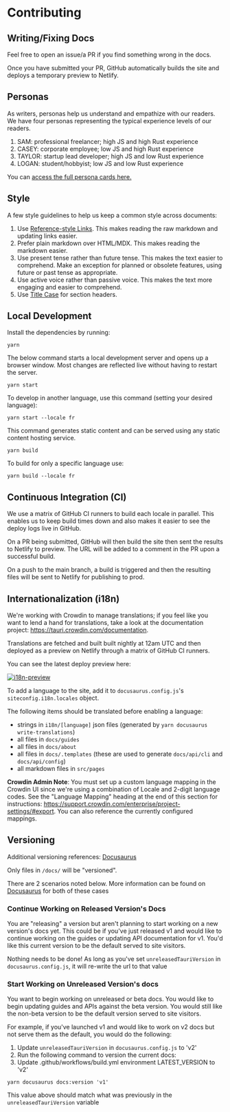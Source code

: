 # Contributing

## Writing/Fixing Docs

Feel free to open an issue/a PR if you find something wrong in the docs.

Once you have submitted your PR, GitHub automatically builds the site and deploys a temporary preview to Netlify.

## Personas

As writers, personas help us understand and empathize with our readers. We have four personas representing the typical experience levels of our readers.

1. SAM: professional freelancer; high JS and high Rust experience
2. CASEY: corporate employee; low JS and high Rust experience
3. TAYLOR: startup lead developer; high JS and low Rust experience
4. LOGAN: student/hobbyist; low JS and low Rust experience

You can [access the full persona cards here.](https://www.figma.com/file/WWB4d6K0FfkhwgZd3omtHm/Persona-Cards?node-id=0%3A1&t=hlNfXgvkDY4TG4kc-1) 

## Style

A few style guidelines to help us keep a common style across documents:

1. Use [Reference-style Links]. This makes reading the raw markdown and updating links easier.
2. Prefer plain markdown over HTML/MDX. This makes reading the markdown easier.
3. Use present tense rather than future tense. This makes the text easier to comprehend.
   Make an exception for planned or obsolete features, using future or past tense as appropriate.
4. Use active voice rather than passive voice. This makes the text more engaging and easier to comprehend.
5. Use [Title Case] for section headers.

## Local Development

Install the dependencies by running:

```
yarn
```

The below command starts a local development server and opens up a browser window. Most changes are reflected live without having to restart the server.

```
yarn start
```

To develop in another language, use this command (setting your desired language):

```
yarn start --locale fr
```

This command generates static content and can be served using any static content hosting service.

```
yarn build
```

To build for only a specific language use:

```
yarn build --locale fr
```

## Continuous Integration (CI)

We use a matrix of GitHub CI runners to build each locale in parallel. This enables us to keep build times down and also makes it easier to see the deploy logs live in GitHub.

On a PR being submitted, GitHub will then build the site then sent the results to Netlify to preview. The URL will be added to a comment in the PR upon a successful build.

On a push to the main branch, a build is triggered and then the resulting files will be sent to Netlify for publishing to prod.

## Internationalization (i18n)

We're working with Crowdin to manage translations; if you feel like you want to lend a hand for translations, take a look at the documentation project: https://tauri.crowdin.com/documentation.

Translations are fetched and built built nightly at 12am UTC and then deployed as a preview on Netlify through a matrix of GitHub CI runners.

You can see the latest deploy preview here:

[![i18n-preview](https://github.com/tauri-apps/tauri-docs/actions/workflows/i18n-preview.yml/badge.svg?branch=i18n-preview)](https://github.com/tauri-apps/tauri-docs/actions/workflows/i18n-preview.yml)

To add a language to the site, add it to `docusaurus.config.js`'s `siteconfig.i18n.locales` object.

The following items should be translated before enabling a language:

- strings in `i18n/[language]` json files (generated by `yarn docusaurus write-translations`)
- all files in `docs/guides`
- all files in `docs/about`
- all files in `docs/.templates` (these are used to generate `docs/api/cli` and `docs/api/config`)
- all markdown files in `src/pages`

**Crowdin Admin Note**: You must set up a custom language mapping in the Crowdin UI since we're using a combination of Locale and 2-digit language codes. See the "Language Mapping" heading at the end of this section for instructions: https://support.crowdin.com/enterprise/project-settings/#export. You can also reference the currently configured mappings.

## Versioning

Additional versioning references: [Docusaurus](https://docusaurus.io/docs/versioning)

Only files in `/docs/` will be "versioned".

There are 2 scenarios noted below. More information can be found on [Docusaurus](https://docusaurus.io/docs/versioning#configuring-versioning-behavior) for both of these cases

### Continue Working on Released Version's Docs

You are "releasing" a version but aren't planning to start working on a new version's docs yet. This could be if you've just released v1 and would like to continue working on the guides or updating API documentation for v1. You'd like this current version to be the default served to site visitors.

Nothing needs to be done! As long as you've set `unreleasedTauriVersion` in `docusaurus.config.js`, it will re-write the url to that value

### Start Working on Unreleased Version's docs

You want to begin working on unreleased or beta docs. You would like to begin updating guides and APIs against the beta version. You would still like the non-beta version to be the default version served to site visitors.

For example, if you've launched v1 and would like to work on v2 docs but not serve them as the default, you would do the following:

1. Update `unreleasedTauriVersion` in `docusaurus.config.js` to 'v2'
2. Run the following command to version the current docs:
3. Update .github/workflows/build.yml environment LATEST_VERSION to 'v2'

```shell
yarn docusaurus docs:version 'v1'
```

This value above should match what was previously in the `unreleasedTauriVersion` variable

[reference-style links]: https://www.markdownguide.org/basic-syntax/#reference-style-links
[title case]: https://en.wikipedia.org/wiki/Title_case
[docusaurus admonitions]: https://docusaurus.io/docs/markdown-features/admonitions
